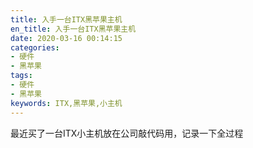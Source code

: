 ```yaml
---
title: 入手一台ITX黑苹果主机
en_title: 入手一台ITX黑苹果主机
date: 2020-03-16 00:14:15
categories: 
- 硬件
- 黑苹果
tags: 
- 硬件
- 黑苹果
keywords: ITX,黑苹果,小主机
---
```


最近买了一台ITX小主机放在公司敲代码用，记录一下全过程
<!-- more -->